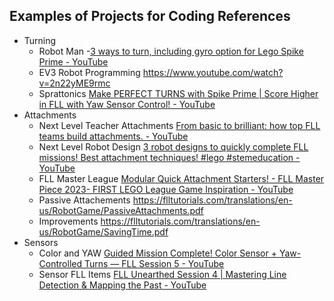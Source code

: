 ## Examples of Projects for Coding References

* Turning 
  * Robot Man -[3 ways to turn, including gyro option for Lego Spike Prime - YouTube](https://www.youtube.com/watch?v=YgFhcNbYZHc) 
  * EV3 Robot Programming https://www.youtube.com/watch?v=2n22yME9rmc
  * Sprattonics  [Make PERFECT TURNS with Spike Prime | Score Higher in FLL with Yaw Sensor Control! - YouTube](https://www.youtube.com/watch?v=R8QeJR4lHhY) 
* Attachments
  * Next Level Teacher Attachments [From basic to brilliant: how top FLL teams build attachments. - YouTube](https://www.youtube.com/watch?v=x9fDbONONNg)
  * Next Level Robot Design [3 robot designs to quickly complete FLL missions! Best attachment techniques! #lego #stemeducation - YouTube](https://www.youtube.com/watch?v=dqmsL9TYaCo&t=0) 
  * FLL Master League [Modular Quick Attachment Starters! - FLL Master Piece 2023- FIRST LEGO League Game Inspiration - YouTube](https://www.youtube.com/watch?v=Qur2QkIVcUM) 
  * Passive Attachements https://flltutorials.com/translations/en-us/RobotGame/PassiveAttachments.pdf 
  * Improvements https://flltutorials.com/translations/en-us/RobotGame/SavingTime.pdf
* Sensors
  * Color and YAW [Guided Mission Complete! Color Sensor + Yaw-Controlled Turns — FLL Session 5 - YouTube](https://www.youtube.com/watch?v=EA2IT5tbb54)
  * Sensor FLL Items [FLL Unearthed Session 4 | Mastering Line Detection &amp; Mapping the Past - YouTube](https://www.youtube.com/watch?v=fULZqckWMwo) 

